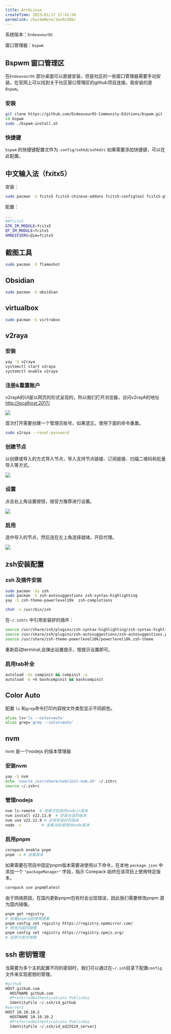 ```yaml
---
title: ArchLinux
createTime: 2025/01/17 17:41:56
permalink: /GuideNote/2ev6x30b/
---
```

系统版本：`EndeavourOS`

窗口管理器：`bspwm`

## Bspwm 窗口管理区



在`EndeavourOS` 部分桌面可以直接安装，但是社区的一些窗口管理器需要手动安装，在官网上可以找到关于社区窗口管理区的github项目连接。我安装的是`Bspwm`。
### 安装

```bash
git clone https://github.com/EndeavourOS-Community-Editions/bspwm.git
cd bspwm
sudo ./bspwm-install.sh
```

### 快捷键

`bspwm` 的快捷键配置文件为`.config/sxhkd/sxhkdrc` 如果需要添加快捷键，可以在此配置。 

## 中文输入法（fxitx5）

安装：

```bash
sudo pacman -S fcitx5 fcitx5-chinese-addons fcitx5-configtool fcitx5-gtk fcitx5-pinyin-zhwiki fcitx5-qt
```

配置：

```bash file:/etc/environment
...
##fcitx5
GTK_IM_MODULE=fcitx5
QT_IM_MODULE=fcitx5
XMODIFIERS=@im=fcitx5
```

## 截图工具

```bash file:flameshot
sudo pacman -S flameshot
```

## Obsidian

```bash file:obsidian
sudo pacman -S obsidian
```
## virtualbox

```bash file:virtralbox
sudo pacman -S virtrabox
```
## v2raya

### 安装

```bash
yay -S v2raya
systemctl start v2raya
systemctl enable v2raya
```

### 注册&重置账户
v2rayA的UI是以网页的形式呈现的，所以我们打开浏览器，访问v2rayA的地址[http://localhost:2017/](http://localhost:2017/)

![](assets/archlinuxconf/file-20250117181149.png)


首次打开需要创建一个管理员账号，如果遗忘，使用下面的命令重置。

```bash file:重置账户
sudo v2raya --reset-password
```

### 创建节点

以创建或导入的方式导入节点，导入支持节点链接、订阅链接、扫描二维码和批量导入等方式。

![](assets/archlinuxconf/file-20250117181207.png)

### 设置

点击右上角设置按钮，按官方推荐进行设置。

![](assets/archlinuxconf/file-20250117181855.png)

### 启用

选中导入的节点，然后选在左上角选择就绪，开启代理。

![](assets/archlinuxconf/file-20250117182234.png)

## zsh安装配置

### zsh 及插件安装

```bash
sudo pacman -Sy zsh
sudo pacman -S zsh-autosuggestions zsh-syntax-highlighting 
yay -S zsh-theme-powerlevel10k  zsh-completions

chsh -s /usr/bin/zsh
```

在`~/.zshrc` 中引用安装好的插件：

```bash file: ~/.zshrc
source /usr/share/zsh/plugins/zsh-syntax-highlighting/zsh-syntax-highlighting.plugins.zsh
source /usr/share/zsh/plugins/zsh-autosuggestions/zsh-autosuggestions.plugins.zsh
source /usr/share/zsh-theme-powerlevel10k/powerlevel10k.zsh-theme
```

重新启动terminal,会弹出设置提示，按提示设置即可。

### 启用tab补全

```bash file:~/.zshrc
autoload -Uz compinit && compinit -u
autoload -U +X bashcompinit && bashcompinit
```

## Color Auto

配置 `ls` 和`grep`命令打印内容按文件类型显示不同颜色。

```bash file:~/.zshrc
alias ls='ls --color=auto'
alias grep='grep --color=auto'
```

## nvm

nvm 是一个nodejs 的版本管理器
### 安装nvm

```bash file:yay
yay -S nvm
echo 'source /usr/share/nvm/init-nvm.sh' ~/.zshrc
source ~/.zshrc
```

### 管理nodejs

```bash
nvm ls-remote  # 查看可安装的nodejs版本
nvm install v22.13.0  # 安装合适的版本
nvm use v22.12.0 # 应用安装好的版本
node -v         # 查看当前使用的node版本
```

### 启用pnpm

```bash file:pnpm
corepack enable pnpm
pnpm -v # 查看版本
```

如果需要在项目中固定pnpm版本需要进使用以下命令，在本地 `package.json` 中添加一个 `"packageManager"` 字段，指示 Corepack 始终在该项目上使用特定版本。
```bash
corepack use pnpm@latest
```


由于网络原因，在国内更新pnpm包有时会出现错误，因此我们需要修改pnpm 源为国内镜像。

```bash 
pnpm get registry
# 查看pnpm当前使用镜像
pnpm config set registry https://registry.npmmirror.com/
# 修改为国内镜像
pnpm config set registry https://registry.npmjs.org/
# 还原为官方镜像
```

##  ssh 密钥管理

当需要为多个主机配置不同的密钥时，我们可以通过在`~/.ssh`目录下配置`config`文件来实现密钥的管理。

```bash file:~/.ssh/config
#github
HOST github.com
  HOSTNAME github.com
  #PreferredAuthentications Publickey
  IdentityFile ~/.ssh/id_github
#server1
HOST 10.10.10.2
  HOSTNAME 10.10.10.2
  #PreferredAuthentications Publickey
  IdentityFile ~/.ssh/id_ed25519_server1

```

